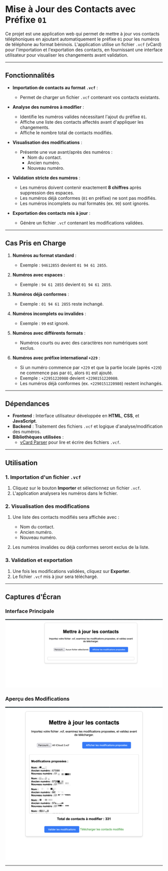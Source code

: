 # Mise à Jour des Contacts avec Préfixe `01`

Ce projet est une application web qui permet de mettre à jour vos contacts téléphoniques en ajoutant automatiquement le préfixe `01` pour les numéros de téléphone au format béninois. L'application utilise un fichier `.vcf` (vCard) pour l'importation et l'exportation des contacts, en fournissant une interface utilisateur pour visualiser les changements avant validation.

---

## Fonctionnalités

- **Importation de contacts au format `.vcf`** :
  - Permet de charger un fichier `.vcf` contenant vos contacts existants.

- **Analyse des numéros à modifier** :
  - Identifie les numéros valides nécessitant l'ajout du préfixe `01`.
  - Affiche une liste des contacts affectés avant d'appliquer les changements.
  - Affiche le nombre total de contacts modifiés.

- **Visualisation des modifications** :
  - Présente une vue avant/après des numéros :
    - Nom du contact.
    - Ancien numéro.
    - Nouveau numéro.

- **Validation stricte des numéros** :
  - Les numéros doivent contenir exactement **8 chiffres** après suppression des espaces.
  - Les numéros déjà conformes (`01` en préfixe) ne sont pas modifiés.
  - Les numéros incomplets ou mal formatés (ex. `99`) sont ignorés.

- **Exportation des contacts mis à jour** :
  - Génère un fichier `.vcf` contenant les modifications validées.

---

## Cas Pris en Charge

1. **Numéros au format standard** :
   - Exemple : `94612855` devient `01 94 61 2855`.

2. **Numéros avec espaces** :
   - Exemple : `94 61 2855` devient `01 94 61 2855`.

3. **Numéros déjà conformes** :
   - Exemple : `01 94 61 2855` reste inchangé.

4. **Numéros incomplets ou invalides** :
   - Exemple : `99` est ignoré.

5. **Numéros avec différents formats** :
   - Numéros courts ou avec des caractères non numériques sont exclus.

6. **Numéros avec préfixe international `+229`** :
   - Si un numéro commence par `+229` et que la partie locale (après `+229`) ne commence pas par `01`, alors `01` est ajouté.
   - Exemple : `+22951220980` devient `+2290151220980`.
   - Les numéros déjà conformes (ex. `+2290151220980`) restent inchangés.


---

## Dépendances

- **Frontend** : Interface utilisateur développée en **HTML**, **CSS**, et **JavaScript**.
- **Backend** : Traitement des fichiers `.vcf` et logique d'analyse/modification des numéros.
- **Bibliothèques utilisées** :
  - [vCard Parser](https://www.npmjs.com/package/vcf-parser) pour lire et écrire des fichiers `.vcf`.

---

## Utilisation

### 1. Importation d'un fichier `.vcf`
1. Cliquez sur le bouton **Importer** et sélectionnez un fichier `.vcf`.
2. L'application analysera les numéros dans le fichier.

### 2. Visualisation des modifications
1. Une liste des contacts modifiés sera affichée avec :
   - Nom du contact.
   - Ancien numéro.
   - Nouveau numéro.

2. Les numéros invalides ou déjà conformes seront exclus de la liste.

### 3. Validation et exportation
1. Une fois les modifications validées, cliquez sur **Exporter**.
2. Le fichier `.vcf` mis à jour sera téléchargé.

---

## Captures d'Écran

### Interface Principale
![Interface Principale](screenshot-main.png)

### Aperçu des Modifications
![Aperçu des Modifications](screenshot-preview.png)

---
